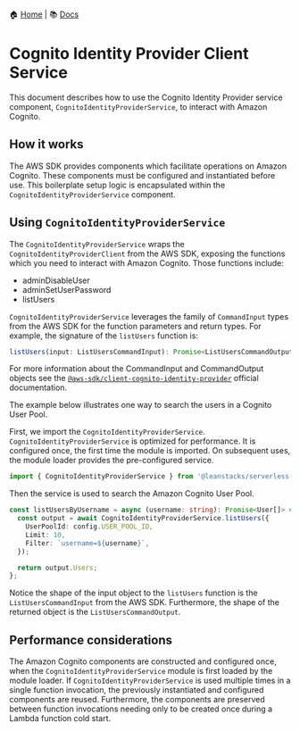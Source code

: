 :house: [Home](/README.md) | :books: [Docs](../DOCS.md)

# Cognito Identity Provider Client Service

This document describes how to use the Cognito Identity Provider service component, `CognitoIdentityProviderService`, to interact with Amazon Cognito.

## How it works

The AWS SDK provides components which facilitate operations on Amazon Cognito. These components must be configured and instantiated before use. This boilerplate setup logic is encapsulated within the `CognitoIdentityProviderService` component.

## Using `CognitoIdentityProviderService`

The `CognitoIdentityProviderService` wraps the `CognitoIdentityProviderClient` from the AWS SDK, exposing the functions which you need to interact with Amazon Cognito. Those functions include:

- adminDisableUser
- adminSetUserPassword
- listUsers

`CognitoIdentityProviderService` leverages the family of `CommandInput` types from the AWS SDK for the function parameters and return types. For example, the signature of the `listUsers` function is:

```ts
listUsers(input: ListUsersCommandInput): Promise<ListUsersCommandOutput>
```

For more information about the CommandInput and CommandOutput objects see the [`@aws-sdk/client-cognito-identity-provider`](https://docs.aws.amazon.com/AWSJavaScriptSDK/v3/latest/client/cognito-identity-provider/) official documentation.

The example below illustrates one way to search the users in a Cognito User Pool.

First, we import the `CognitoIdentityProviderService`. `CognitoIdentityProviderService` is optimized for performance. It is configured once, the first time the module is imported. On subsequent uses, the module loader provides the pre-configured service.

```ts
import { CognitoIdentityProviderService } from '@leanstacks/serverless-common';
```

Then the service is used to search the Amazon Cognito User Pool.

```ts
const listUsersByUsername = async (username: string): Promise<User[]> => {
  const output = await CognitoIdentityProviderService.listUsers({
    UserPoolId: config.USER_POOL_ID,
    Limit: 10,
    Filter: `username=${username}`,
  });

  return output.Users;
};
```

Notice the shape of the input object to the `listUsers` function is the `ListUsersCommandInput` from the AWS SDK. Furthermore, the shape of the returned object is the `ListUsersCommandOutput`.

## Performance considerations

The Amazon Cognito components are constructed and configured once, when the `CognitoIdentityProviderService` module is first loaded by the module loader. If `CognitoIdentityProviderService` is used multiple times in a single function invocation, the previously instantiated and configured components are reused. Furthermore, the components are preserved between function invocations needing only to be created once during a Lambda function cold start.
